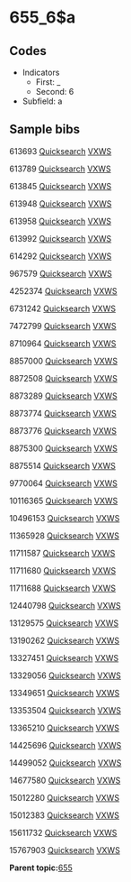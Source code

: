 # 655\_6$a

## Codes

-   Indicators
    -   First: \_
    -   Second: 6
-   Subfield: a

## Sample bibs

613693 [Quicksearch](https://search.library.yale.edu/catalog/613693) [VXWS](http://prodorbis.library.yale.edu:7014/vxws/GetHoldingsService?bibId=613693)

613789 [Quicksearch](https://search.library.yale.edu/catalog/613789) [VXWS](http://prodorbis.library.yale.edu:7014/vxws/GetHoldingsService?bibId=613789)

613845 [Quicksearch](https://search.library.yale.edu/catalog/613845) [VXWS](http://prodorbis.library.yale.edu:7014/vxws/GetHoldingsService?bibId=613845)

613948 [Quicksearch](https://search.library.yale.edu/catalog/613948) [VXWS](http://prodorbis.library.yale.edu:7014/vxws/GetHoldingsService?bibId=613948)

613958 [Quicksearch](https://search.library.yale.edu/catalog/613958) [VXWS](http://prodorbis.library.yale.edu:7014/vxws/GetHoldingsService?bibId=613958)

613992 [Quicksearch](https://search.library.yale.edu/catalog/613992) [VXWS](http://prodorbis.library.yale.edu:7014/vxws/GetHoldingsService?bibId=613992)

614292 [Quicksearch](https://search.library.yale.edu/catalog/614292) [VXWS](http://prodorbis.library.yale.edu:7014/vxws/GetHoldingsService?bibId=614292)

967579 [Quicksearch](https://search.library.yale.edu/catalog/967579) [VXWS](http://prodorbis.library.yale.edu:7014/vxws/GetHoldingsService?bibId=967579)

4252374 [Quicksearch](https://search.library.yale.edu/catalog/4252374) [VXWS](http://prodorbis.library.yale.edu:7014/vxws/GetHoldingsService?bibId=4252374)

6731242 [Quicksearch](https://search.library.yale.edu/catalog/6731242) [VXWS](http://prodorbis.library.yale.edu:7014/vxws/GetHoldingsService?bibId=6731242)

7472799 [Quicksearch](https://search.library.yale.edu/catalog/7472799) [VXWS](http://prodorbis.library.yale.edu:7014/vxws/GetHoldingsService?bibId=7472799)

8710964 [Quicksearch](https://search.library.yale.edu/catalog/8710964) [VXWS](http://prodorbis.library.yale.edu:7014/vxws/GetHoldingsService?bibId=8710964)

8857000 [Quicksearch](https://search.library.yale.edu/catalog/8857000) [VXWS](http://prodorbis.library.yale.edu:7014/vxws/GetHoldingsService?bibId=8857000)

8872508 [Quicksearch](https://search.library.yale.edu/catalog/8872508) [VXWS](http://prodorbis.library.yale.edu:7014/vxws/GetHoldingsService?bibId=8872508)

8873289 [Quicksearch](https://search.library.yale.edu/catalog/8873289) [VXWS](http://prodorbis.library.yale.edu:7014/vxws/GetHoldingsService?bibId=8873289)

8873774 [Quicksearch](https://search.library.yale.edu/catalog/8873774) [VXWS](http://prodorbis.library.yale.edu:7014/vxws/GetHoldingsService?bibId=8873774)

8873776 [Quicksearch](https://search.library.yale.edu/catalog/8873776) [VXWS](http://prodorbis.library.yale.edu:7014/vxws/GetHoldingsService?bibId=8873776)

8875300 [Quicksearch](https://search.library.yale.edu/catalog/8875300) [VXWS](http://prodorbis.library.yale.edu:7014/vxws/GetHoldingsService?bibId=8875300)

8875514 [Quicksearch](https://search.library.yale.edu/catalog/8875514) [VXWS](http://prodorbis.library.yale.edu:7014/vxws/GetHoldingsService?bibId=8875514)

9770064 [Quicksearch](https://search.library.yale.edu/catalog/9770064) [VXWS](http://prodorbis.library.yale.edu:7014/vxws/GetHoldingsService?bibId=9770064)

10116365 [Quicksearch](https://search.library.yale.edu/catalog/10116365) [VXWS](http://prodorbis.library.yale.edu:7014/vxws/GetHoldingsService?bibId=10116365)

10496153 [Quicksearch](https://search.library.yale.edu/catalog/10496153) [VXWS](http://prodorbis.library.yale.edu:7014/vxws/GetHoldingsService?bibId=10496153)

11365928 [Quicksearch](https://search.library.yale.edu/catalog/11365928) [VXWS](http://prodorbis.library.yale.edu:7014/vxws/GetHoldingsService?bibId=11365928)

11711587 [Quicksearch](https://search.library.yale.edu/catalog/11711587) [VXWS](http://prodorbis.library.yale.edu:7014/vxws/GetHoldingsService?bibId=11711587)

11711680 [Quicksearch](https://search.library.yale.edu/catalog/11711680) [VXWS](http://prodorbis.library.yale.edu:7014/vxws/GetHoldingsService?bibId=11711680)

11711688 [Quicksearch](https://search.library.yale.edu/catalog/11711688) [VXWS](http://prodorbis.library.yale.edu:7014/vxws/GetHoldingsService?bibId=11711688)

12440798 [Quicksearch](https://search.library.yale.edu/catalog/12440798) [VXWS](http://prodorbis.library.yale.edu:7014/vxws/GetHoldingsService?bibId=12440798)

13129575 [Quicksearch](https://search.library.yale.edu/catalog/13129575) [VXWS](http://prodorbis.library.yale.edu:7014/vxws/GetHoldingsService?bibId=13129575)

13190262 [Quicksearch](https://search.library.yale.edu/catalog/13190262) [VXWS](http://prodorbis.library.yale.edu:7014/vxws/GetHoldingsService?bibId=13190262)

13327451 [Quicksearch](https://search.library.yale.edu/catalog/13327451) [VXWS](http://prodorbis.library.yale.edu:7014/vxws/GetHoldingsService?bibId=13327451)

13329056 [Quicksearch](https://search.library.yale.edu/catalog/13329056) [VXWS](http://prodorbis.library.yale.edu:7014/vxws/GetHoldingsService?bibId=13329056)

13349651 [Quicksearch](https://search.library.yale.edu/catalog/13349651) [VXWS](http://prodorbis.library.yale.edu:7014/vxws/GetHoldingsService?bibId=13349651)

13353504 [Quicksearch](https://search.library.yale.edu/catalog/13353504) [VXWS](http://prodorbis.library.yale.edu:7014/vxws/GetHoldingsService?bibId=13353504)

13365210 [Quicksearch](https://search.library.yale.edu/catalog/13365210) [VXWS](http://prodorbis.library.yale.edu:7014/vxws/GetHoldingsService?bibId=13365210)

14425696 [Quicksearch](https://search.library.yale.edu/catalog/14425696) [VXWS](http://prodorbis.library.yale.edu:7014/vxws/GetHoldingsService?bibId=14425696)

14499052 [Quicksearch](https://search.library.yale.edu/catalog/14499052) [VXWS](http://prodorbis.library.yale.edu:7014/vxws/GetHoldingsService?bibId=14499052)

14677580 [Quicksearch](https://search.library.yale.edu/catalog/14677580) [VXWS](http://prodorbis.library.yale.edu:7014/vxws/GetHoldingsService?bibId=14677580)

15012280 [Quicksearch](https://search.library.yale.edu/catalog/15012280) [VXWS](http://prodorbis.library.yale.edu:7014/vxws/GetHoldingsService?bibId=15012280)

15012383 [Quicksearch](https://search.library.yale.edu/catalog/15012383) [VXWS](http://prodorbis.library.yale.edu:7014/vxws/GetHoldingsService?bibId=15012383)

15611732 [Quicksearch](https://search.library.yale.edu/catalog/15611732) [VXWS](http://prodorbis.library.yale.edu:7014/vxws/GetHoldingsService?bibId=15611732)

15767903 [Quicksearch](https://search.library.yale.edu/catalog/15767903) [VXWS](http://prodorbis.library.yale.edu:7014/vxws/GetHoldingsService?bibId=15767903)

**Parent topic:**[655](../../tags/655/655.md)

